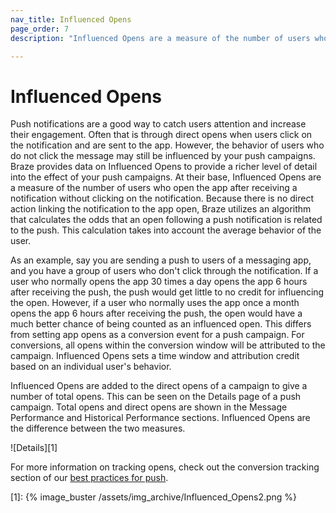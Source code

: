 ```yaml
---
nav_title: Influenced Opens
page_order: 7
description: "Influenced Opens are a measure of the number of users who open the app after receiving a notification without clicking on the notification. Because there is no direct action linking the notification to the app open, Braze utilizes an algorithm that calculates the odds that an open following a push notification is related to the push."

---
```

# Influenced Opens

Push notifications are a good way to catch users attention and increase their engagement. Often that is through direct opens when users click on the notification and are sent to the app. However, the behavior of users who do not click the message may still be influenced by your push campaigns. Braze provides data on Influenced Opens to provide a richer level of detail into the effect of your push campaigns. At their base, Influenced Opens are a measure of the number of users who open the app after receiving a notification without clicking on the notification. Because there is no direct action linking the notification to the app open, Braze utilizes an algorithm that calculates the odds that an open following a push notification is related to the push. This calculation takes into account the average behavior of the user.

As an example, say you are sending a push to users of a messaging app, and you have a group of users who don't click through the notification. If a user who normally opens the app 30 times a day opens the app 6 hours after receiving the push, the push would get little to no credit for influencing the open. However, if a user who normally uses the app once a month opens the app 6 hours after receiving the push, the open would have a much better chance of being counted as an influenced open. This differs from setting app opens as a conversion event for a push campaign. For conversions, all opens within the conversion window will be attributed to the campaign. Influenced Opens sets a time window and attribution credit based on an individual user's behavior.

Influenced Opens are added to the direct opens of a campaign to give a number of total opens. This can be seen on the Details page of a push campaign. Total opens and direct opens are shown in the Message Performance and Historical Performance sections. Influenced Opens are the difference between the two measures.

![Details][1]

For more information on tracking opens, check out the conversion tracking section of our [best practices for push][bp].

[bp]: {{site.baseurl}}/help/best_practices/push/conversion_tracking/#conversion-tracking
[1]: {% image_buster /assets/img_archive/Influenced_Opens2.png %}
